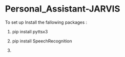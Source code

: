 # Personal_Assistant-JARVIS

To set up Install the fallowing packages :

1. pip install pyttsx3 

2. pip install SpeechRecognition 

3.
